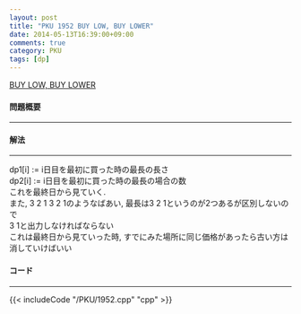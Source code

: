 ```yaml
---
layout: post
title: "PKU 1952 BUY LOW, BUY LOWER"
date: 2014-05-13T16:39:00+09:00
comments: true
category: PKU
tags: [dp]
---
```


[BUY LOW, BUY LOWER](http://poj.org/problem?id=1952)

#### 問題概要

****

#### 解法

****

dp1[i] := i日目を最初に買った時の最長の長さ  
dp2[i] := i日目を最初に買った時の最長の場合の数  
これを最終日から見ていく.  
また, 3 2 1 3 2 1のようなばあい, 最長は3 2 1というのが2つあるが区別しないので  
3 1と出力しなければならない  
これは最終日から見ていった時, すでにみた場所に同じ価格があったら古い方は消していけばいい  

#### コード

****

{{< includeCode "/PKU/1952.cpp" "cpp" >}}
